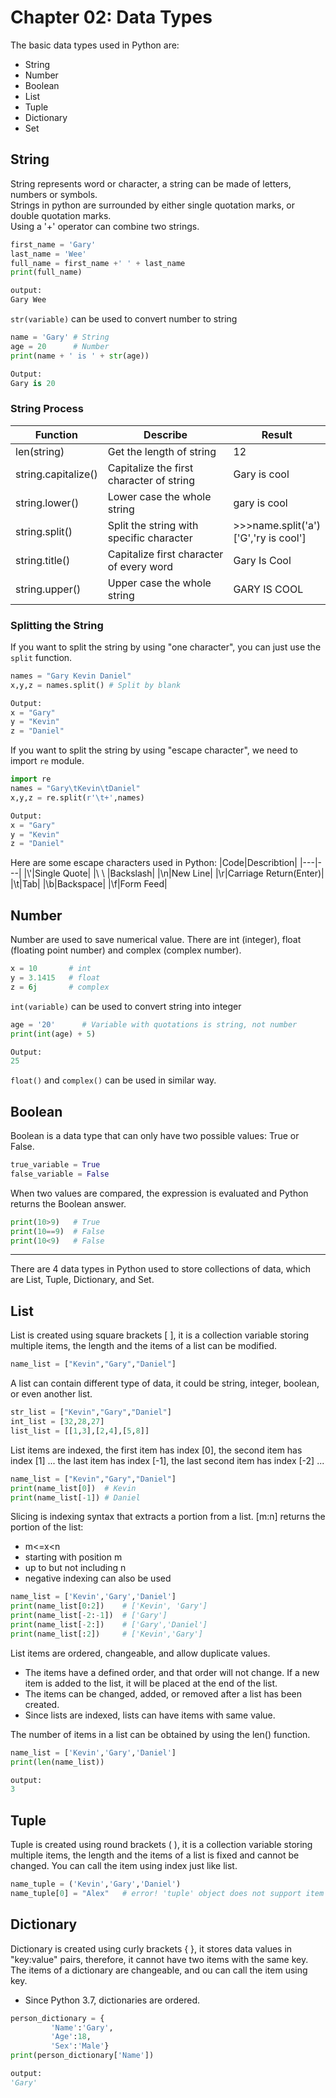 # Chapter 02: Data Types

The basic data types used in Python are:
- String
- Number
- Boolean
- List
- Tuple
- Dictionary
- Set

## String

String represents word or character, a string can be made of letters, numbers or symbols. <br/>
Strings in python are surrounded by either single quotation marks, or double quotation marks. <br/>
Using a '+' operator can combine two strings. <br/>

```python
first_name = 'Gary'
last_name = 'Wee'
full_name = first_name +' ' + last_name
print(full_name)

output:
Gary Wee
```

```str(variable)``` can be used to convert number to string
```python
name = 'Gary' # String
age = 20      # Number
print(name + ' is ' + str(age))

Output:
Gary is 20
```

### String Process

|Function|Describe|Result|
|---|---|---|
|len(string)|Get the length of string|12|
|string.capitalize()|Capitalize the first character of string|Gary is cool|
|string.lower()|Lower case the whole string|gary is cool|
|string.split()|Split the string with specific character|>>>name.split('a')<br/>['G','ry is cool']|
|string.title()|Capitalize first character of every word|Gary Is Cool|
|string.upper()|Upper case the whole string|GARY IS COOL|

### Splitting the String

If you want to split the string by using "one character", you can just use the ```split``` function.
```python
names = "Gary Kevin Daniel"
x,y,z = names.split() # Split by blank

Output:
x = "Gary"
y = "Kevin"
z = "Daniel"
```

If you want to split the string by using "escape character", we need to import ```re``` module.
```python
import re
names = "Gary\tKevin\tDaniel"
x,y,z = re.split(r'\t+',names)

Output:
x = "Gary"
y = "Kevin"
z = "Daniel"
```

Here are some escape characters used in Python:
|Code|Describtion|
|---|---|
|\\'|Single Quote|
|\\ \ |Backslash|
|\n|New Line|
|\r|Carriage Return(Enter)|
|\t|Tab|
|\b|Backspace|
|\f|Form Feed|

## Number

Number are used to save numerical value. There are int (integer), float (floating point number) and complex (complex number). <br/>

```python
x = 10       # int
y = 3.1415   # float
z = 6j       # complex
```

```int(variable)``` can be used to convert string into integer
```python
age = '20'      # Variable with quotations is string, not number
print(int(age) + 5)

Output:
25
```

```float()``` and ```complex()``` can be used in similar way.

## Boolean

Boolean is a data type that can only have two possible values: True or False.

```python
true_variable = True
false_variable = False
```

When two values are compared, the expression is evaluated and Python returns the Boolean answer.

```python
print(10>9)   # True
print(10==9)  # False
print(10<9)   # False
```

<hr>

There are 4 data types in Python used to store collections of data, which are List, Tuple, Dictionary, and Set.

## List

List is created using square brackets [ ], it is a collection variable storing multiple items, the length and the items of a list can be modified.

```python
name_list = ["Kevin","Gary","Daniel"]
```

A list can contain different type of data, it could be string, integer, boolean, or even another list.
```python
str_list = ["Kevin","Gary","Daniel"]
int_list = [32,28,27]
list_list = [[1,3],[2,4],[5,8]]
```

List items are indexed, the first item has index [0], the second item has index [1] ...
the last item has index [-1], the last second item has index [-2] ...
```python
name_list = ["Kevin","Gary","Daniel"]
print(name_list[0])  # Kevin
print(name_list[-1]) # Daniel
```

Slicing is indexing syntax that extracts a portion from a list.
[m:n] returns the portion of the list:
- m<=x<n
- starting with position m
- up to but not including n
- negative indexing can also be used
```python
name_list = ['Kevin','Gary','Daniel']
print(name_list[0:2])    # ['Kevin', 'Gary']
print(name_list[-2:-1])  # ['Gary']
print(name_list[-2:])    # ['Gary','Daniel']
print(name_list[:2])     # ['Kevin','Gary']
```
         
List items are ordered, changeable, and allow duplicate values.
- The items have a defined order, and that order will not change. If a new item is added to the list, it will be placed at the end of the list.
- The items can be changed, added, or removed after a list has been created.
- Since lists are indexed, lists can have items with same value.

The number of items in a list can be obtained by using the len() function.
```python
name_list = ['Kevin','Gary','Daniel']
print(len(name_list))

output:
3
```

## Tuple

Tuple is created using round brackets ( ), it is a collection variable storing multiple items, the length and the items of a list is fixed and cannot be changed. You can call the item using index just like list.

```python
name_tuple = ('Kevin','Gary','Daniel')
name_tuple[0] = "Alex"   # error! 'tuple' object does not support item assignment
```         

## Dictionary

Dictionary is created using curly brackets { }, it stores data values in "key:value" pairs, therefore, it cannot have two items with the same key. The items of a dictionary are changeable, and ou can call the item using key.
* Since Python 3.7, dictionaries are ordered.

```python
person_dictionary = {
         'Name':'Gary',
         'Age':18,
         'Sex':'Male'}
print(person_dictionary['Name']) 

output:
'Gary'
```    
